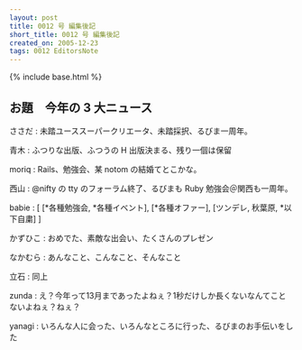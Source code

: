 ```yaml
---
layout: post
title: 0012 号 編集後記
short_title: 0012 号 編集後記
created_on: 2005-12-23
tags: 0012 EditorsNote
---
```

{% include base.html %}


## お題　今年の 3 大ニュース

ささだ
:  未踏ユーススーパークリエータ、未踏採択、るびま一周年。

青木
:  ふつりな出版、ふつうの H 出版決まる、残り一個は保留

moriq
:  Rails、勉強会、某 notom の結婚てとこかな。

西山
:  @nifty の tty のフォーラム終了、るびまも Ruby 勉強会＠関西も一周年。

babie
: [ [*各種勉強会, *各種イベント], [*各種オファー], [ツンデレ, 秋葉原, *以下自粛] ]

かずひこ
:  おめでた、素敵な出会い、たくさんのプレゼン

なかむら
:  あんなこと、こんなこと、そんなこと

立石
:  同上

zunda
:  え？今年って13月まであったよねぇ？1秒だけしか長くないなんてことないよねぇ？ねぇ？

yanagi
:  いろんな人に会った、いろんなところに行った、るびまのお手伝いをした


